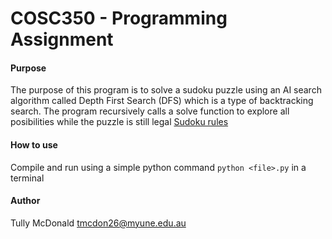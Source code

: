 # COSC350 - Programming Assignment
#### Purpose
The purpose of this program is to solve a sudoku puzzle using an AI search algorithm called Depth First Search (DFS) which is a type of backtracking search.
The program recursively calls a solve function to explore all posibilities while the puzzle is still legal
[Sudoku rules](https://sudoku.com/how-to-play/sudoku-rules-for-complete-beginners/)

#### How to use
Compile and run using a simple python command `python <file>.py` in a terminal

#### Author
Tully McDonald
tmcdon26@myune.edu.au 

